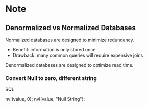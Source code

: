 # Note

## Denormalized vs Normalized Databases
Normalized databases are designed to minimize redundancy.

- Benefit: information is only stored once
- Drawback: many common queries will require expensive joins

Denormalized databases are designed to optimize read time.

### Convert Null to zero, different string
SQL

nvl(value, 0);
nvl(value, "Null String");
